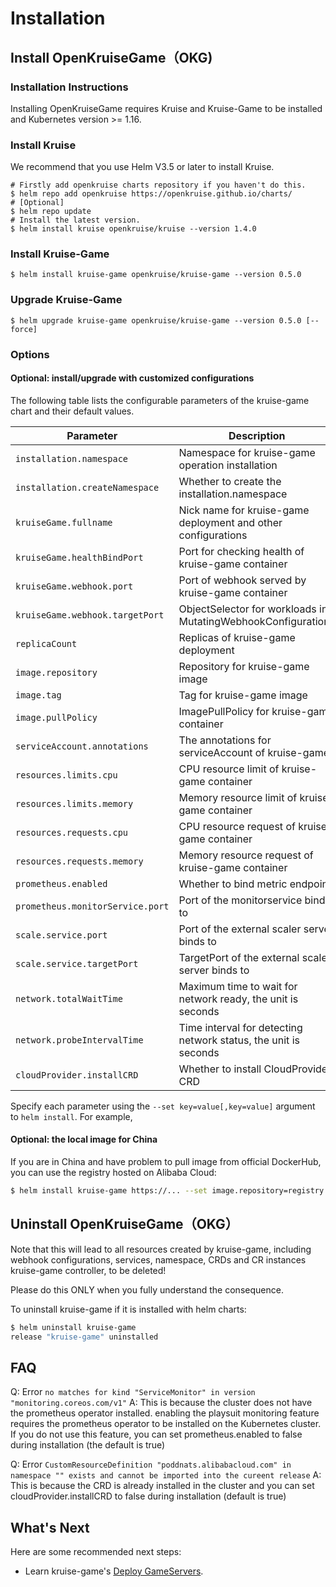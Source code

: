 # Installation

## Install OpenKruiseGame（OKG)

### Installation Instructions

Installing OpenKruiseGame requires Kruise and Kruise-Game to be installed and Kubernetes version >= 1.16.

### Install Kruise

We recommend that you use Helm V3.5 or later to install Kruise.

```shell
# Firstly add openkruise charts repository if you haven't do this.
$ helm repo add openkruise https://openkruise.github.io/charts/
# [Optional]
$ helm repo update
# Install the latest version.
$ helm install kruise openkruise/kruise --version 1.4.0
```

### Install Kruise-Game

```shell
$ helm install kruise-game openkruise/kruise-game --version 0.5.0
```

### Upgrade Kruise-Game

```shell
$ helm upgrade kruise-game openkruise/kruise-game --version 0.5.0 [--force]
```

### Options

#### Optional: install/upgrade with customized configurations

The following table lists the configurable parameters of the kruise-game chart and their default values.

| Parameter                        | Description                                                                   | Default                          |
|----------------------------------|-------------------------------------------------------------------------------|----------------------------------|
| `installation.namespace`         | Namespace for kruise-game operation installation                              | `kruise-game-system`             |
| `installation.createNamespace`   | Whether to create the installation.namespace                                  | `true`                           |
| `kruiseGame.fullname`            | Nick name for kruise-game deployment and other configurations                 | `kruise-game-controller-manager` |
| `kruiseGame.healthBindPort`      | Port for checking health of kruise-game container                             | `8082`                           |
| `kruiseGame.webhook.port`        | Port of webhook served by kruise-game container                               | `443`                            |
| `kruiseGame.webhook.targetPort`  | ObjectSelector for workloads in MutatingWebhookConfigurations                 | `9876`                           |
| `replicaCount`                   | Replicas of kruise-game deployment                                            | `1`                              |
| `image.repository`               | Repository for kruise-game image                                              | `openkruise/kruise-game-manager` |
| `image.tag`                      | Tag for kruise-game image                                                     | `v0.5.0`                         |
| `image.pullPolicy`               | ImagePullPolicy for kruise-game container                                     | `Always`                         |
| `serviceAccount.annotations`     | The annotations for serviceAccount of kruise-game                             | ` `                              |
| `resources.limits.cpu`           | CPU resource limit of kruise-game container                                   | `500m`                           |
| `resources.limits.memory`        | Memory resource limit of kruise-game container                                | `1Gi`                            |
| `resources.requests.cpu`         | CPU resource request of kruise-game container                                 | `10m`                            |
| `resources.requests.memory`      | Memory resource request of kruise-game container                              | `64Mi`                           |
| `prometheus.enabled`             | Whether to bind metric endpoint                                               | `true`                           |
| `prometheus.monitorService.port` | Port of the monitorservice bind to                                            | `8080`                           |
| `scale.service.port`             | Port of the external scaler server binds to                                   | `6000`                           |
| `scale.service.targetPort`       | TargetPort of the external scaler server binds to                             | `6000`                           |
| `network.totalWaitTime`          | Maximum time to wait for network ready, the unit is seconds                   | `60`                             |
| `network.probeIntervalTime`      | Time interval for detecting network status, the unit is seconds               | `5`                              |
| `cloudProvider.installCRD`       | Whether to install CloudProvider CRD                                          | `true`                           |

Specify each parameter using the `--set key=value[,key=value]` argument to `helm install`. For example,

#### Optional: the local image for China

If you are in China and have problem to pull image from official DockerHub, you can use the registry hosted on Alibaba Cloud:

```bash
$ helm install kruise-game https://... --set image.repository=registry.cn-hangzhou.aliyuncs.com/acs/kruise-game-manager
```

## Uninstall OpenKruiseGame（OKG）

Note that this will lead to all resources created by kruise-game, including webhook configurations, services, namespace, CRDs and CR instances kruise-game controller, to be deleted!

Please do this ONLY when you fully understand the consequence.

To uninstall kruise-game if it is installed with helm charts:

```bash
$ helm uninstall kruise-game
release "kruise-game" uninstalled
```

## FAQ

Q: Error `no matches for kind "ServiceMonitor" in version "monitoring.coreos.com/v1"`
A: This is because the cluster does not have the prometheus operator installed. enabling the playsuit monitoring feature requires the prometheus operator to be installed on the Kubernetes cluster. If you do not use this feature, you can set prometheus.enabled to false during installation (the default is true)

Q: Error `CustomResourceDefinition "poddnats.alibabacloud.com" in namespace "" exists and cannot be imported into the cureent release`
A: This is because the CRD is already installed in the cluster and you can set cloudProvider.installCRD to false during installation (default is true)

## What's Next
Here are some recommended next steps:
- Learn kruise-game's [Deploy GameServers](user-manuals/deploy-gameservers.md).
